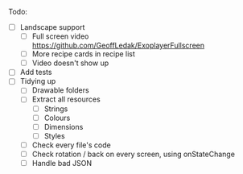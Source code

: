 Todo:
- [ ] Landscape support
	- [ ] Full screen video https://github.com/GeoffLedak/ExoplayerFullscreen
	- [ ] More recipe cards in recipe list
	- [ ] Video doesn't show up
- [ ] Add tests
- [ ] Tidying up
	- [ ] Drawable folders
	- [ ] Extract all resources
		- [ ] Strings
		- [ ] Colours
		- [ ] Dimensions
		- [ ] Styles
	- [ ] Check every file's code
	- [ ] Check rotation / back on every screen, using onStateChange
	- [ ] Handle bad JSON